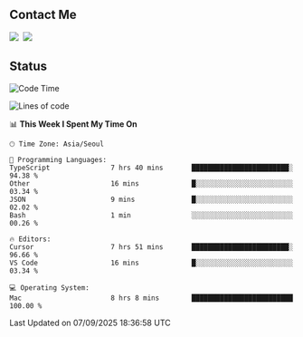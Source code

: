 ## Contact Me
<a href="https://instagram.com/_hongrok"><img src="https://img.shields.io/badge/Instagram-E4405F?style=for-the-badge&logo=Instagram&logoColor=white"/></a>&nbsp;
<img src="https://img.shields.io/badge/HongRok @hlog2e-5865F2?style=for-the-badge&logo=Discord&logoColor=white"/>&nbsp;

## Status

<!--START_SECTION:waka-->
![Code Time](http://img.shields.io/badge/Code%20Time-1%2C026%20hrs%2041%20mins-blue)

![Lines of code](https://img.shields.io/badge/From%20Hello%20World%20I%27ve%20Written-728.1%20thousand%20lines%20of%20code-blue)

📊 **This Week I Spent My Time On** 

```text
🕑︎ Time Zone: Asia/Seoul

💬 Programming Languages: 
TypeScript               7 hrs 40 mins       ████████████████████████░   94.38 % 
Other                    16 mins             █░░░░░░░░░░░░░░░░░░░░░░░░   03.34 % 
JSON                     9 mins              █░░░░░░░░░░░░░░░░░░░░░░░░   02.02 % 
Bash                     1 min               ░░░░░░░░░░░░░░░░░░░░░░░░░   00.26 % 

🔥 Editors: 
Cursor                   7 hrs 51 mins       ████████████████████████░   96.66 % 
VS Code                  16 mins             █░░░░░░░░░░░░░░░░░░░░░░░░   03.34 % 

💻 Operating System: 
Mac                      8 hrs 8 mins        █████████████████████████   100.00 % 
```


 Last Updated on 07/09/2025 18:36:58 UTC
<!--END_SECTION:waka-->
